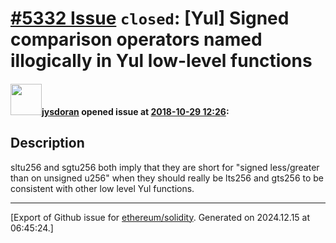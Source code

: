 # [\#5332 Issue](https://github.com/ethereum/solidity/issues/5332) `closed`: [Yul] Signed comparison operators named illogically in Yul low-level functions

#### <img src="https://avatars.githubusercontent.com/u/8889554?v=4" width="50">[jysdoran](https://github.com/jysdoran) opened issue at [2018-10-29 12:26](https://github.com/ethereum/solidity/issues/5332):

## Description

sltu256 and sgtu256 both imply that they are short for "signed less/greater than on unsigned u256" when they should really be lts256 and gts256 to be consistent with other low level Yul functions.




-------------------------------------------------------------------------------



[Export of Github issue for [ethereum/solidity](https://github.com/ethereum/solidity). Generated on 2024.12.15 at 06:45:24.]
